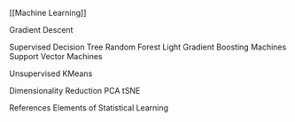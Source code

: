 [[Machine Learning]]

Gradient Descent

Supervised
Decision Tree
Random Forest
Light Gradient Boosting Machines
Support Vector Machines

Unsupervised
KMeans

Dimensionality Reduction
PCA
tSNE

References
Elements of Statistical Learning